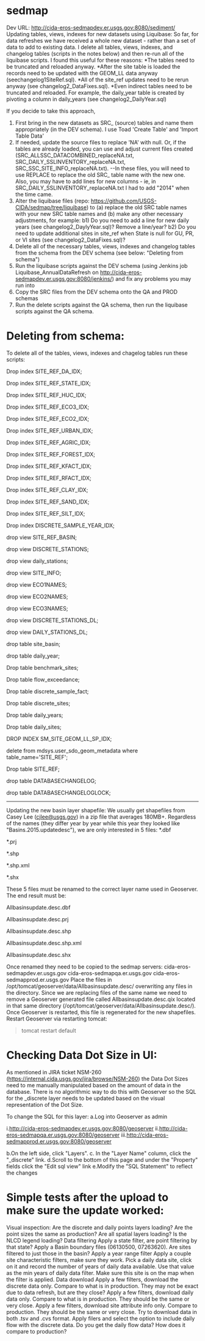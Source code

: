 sedmap
======


Dev URL:  http://cida-eros-sedmapdev.er.usgs.gov:8080/sediment/
Updating tables, views, indexes for new datasets using Liquibase:
So far, for data refreshes we have received a whole new dataset - rather than a set of data to add to existing data.  I delete all tables, views, indexes, and changelog tables (scripts in the notes below) and then re-run all of the liquibase scripts.  I found this useful for these reasons:
*The tables need to be truncated and reloaded anyway.
*After the site table is loaded the records need to be updated with the GEOM_LL data anyway (seechangelog1SiteRef.sql).
*All of the site_ref updates need to be rerun anyway (see changelog2_DataFixes.sql).
*Even indirect tables need to be truncated and reloaded.  For example, the daily_year table is created by pivoting a column in daily_years (see changelog2_DailyYear.sql)

If you decide to take this approach,
1) First bring in the new datasets as SRC_ (source) tables and name them appropriately (in the DEV schema). I use Toad 'Create Table' and 'Import Table Data'
2) If needed, update the source files to replace 'NA' with null.  Or, if the tables are already loaded, you can use and adjust current files created (SRC_ALLSSC_DATACOMBINED_replaceNA.txt, SRC_DAILY_SSLINVENTORY_replaceNA.txt, SRC_SSC_SITE_INFO_replaceNA.txt).  --In these files, you will need to use REPLACE to replace the old SRC_ table name with the new one.  Also, you may have to add lines for new columns - ie, in SRC_DAILY_SSLINVENTORY_replaceNA.txt I had to add "2014" when the time came.
3) Alter the liquibase files (repo: https://github.com/USGS-CIDA/sedmap/tree/liquibase) to
(a) replace the old SRC table names with your new SRC table names and
(b) make any other necessary adjustments, for example:
    b1) Do you need to add a line for new daily years (see changelog2_DaylyYear.sql)?  Remove a line/year?
    b2) Do you need to update additional sites in site_ref when State is null for GU, PR, or VI sites (see changelog2_DataFixes.sql)?
4) Delete all of the necessary tables, views, indexes and changelog tables from the schema from the DEV schema (see below: "Deleting from schema")
5) Run the liquibase scripts against the DEV schema (using Jenkins job Liquibase_AnnualDataRefresh on http://cida-eros-sedmapdev.er.usgs.gov:8080/jenkins/) and fix any problems you may run into
6) Copy the SRC files from the DEV schema onto the QA and PROD schemas
7) Run the delete scripts against the QA schema, then run the liquibase scripts against the QA schema.

Deleting from schema:
======
To delete all of the tables, views, indexes and chagelog tables run these scripts:

Drop index SITE_REF_DA_IDX;

Drop index SITE_REF_STATE_IDX;

Drop index SITE_REF_HUC_IDX;

Drop index SITE_REF_ECO3_IDX;

Drop index SITE_REF_ECO2_IDX;

Drop index SITE_REF_URBAN_IDX;

Drop index SITE_REF_AGRIC_IDX;

Drop index SITE_REF_FOREST_IDX;

Drop index SITE_REF_KFACT_IDX;

Drop index SITE_REF_RFACT_IDX;

Drop index SITE_REF_CLAY_IDX;

Drop index SITE_REF_SAND_IDX;

Drop index SITE_REF_SILT_IDX;

Drop index DISCRETE_SAMPLE_YEAR_IDX;

drop view SITE_REF_BASIN;

drop view DISCRETE_STATIONS;

drop view daily_stations;

drop view SITE_INFO;

drop view ECO1NAMES;

drop view ECO2NAMES;

drop view ECO3NAMES;

drop view DISCRETE_STATIONS_DL;

drop view DAILY_STATIONS_DL;

drop table site_basin;

drop table daily_year;

Drop table benchmark_sites;  

Drop table flow_exceedance;

Drop table discrete_sample_fact;

Drop table discrete_sites;

Drop table daily_years;  

Drop table daily_sites;

DROP INDEX SM_SITE_GEOM_LL_SP_IDX;

delete from mdsys.user_sdo_geom_metadata where table_name='SITE_REF';

Drop table SITE_REF;

drop table DATABASECHANGELOG;

drop table DATABASECHANGELOGLOCK;

---------------------------------------------------------------------------------------

Updating the new basin layer shapefile:
We usually get shapefiles from Casey Lee (cjlee@usgs.gov) in a zip file that averages 180MB+.  Regardless of the names (they differ year by year while this year they looked like "Basins.2015.updatedesc"), we are only interested in 5 files:
*.dbf

*.prj

*.shp

*.shp.xml

*.shx

These 5 files must be renamed to the correct layer name used in Geoserver.  The end result must be:

Allbasinsupdate.desc.dbf

Allbasinsupdate.desc.prj

Allbasinsupdate.desc.shp

Allbasinsupdate.desc.shp.xml

Allbasinsupdate.desc.shx

Once renamed they need to be copied to the sedmap servers:
cida-eros-sedmapdev.er.usgs.gov
cida-eros-sedmapqa.er.usgs.gov
cida-eros-sedmapprod.er.usgs.gov
Place the files in /opt/tomcat/geoserver/data/Allbasinsupdate.desc/ overwriting any files in the directory.
Since we are replacing files of the same name we need to remove a Geoserver generated file called Allbasinsupdate.desc.qix located in that same directory (/opt/tomcat/geoserver/data/Allbasinsupdate.desc/).  Once Geoserver is restarted, this file is regenerated for the new shapefiles.
Restart Geoserver via restarting tomcat:
> tomcat restart default

Checking Data Dot Size in UI:
======
As mentioned in JIRA ticket NSM-260 (https://internal.cida.usgs.gov/jira/browse/NSM-260) the Data Dot Sizes need to me manually manipulated based on the amount of data in the database.  There is no algorithmic way to do this with Geoserver so the SQL for the _discrete layer needs to be updated based on the visual representation of the Dot Size.

To change the SQL for this layer:
 a.Log into Geoserver as admin

  i.http://cida-eros-sedmapdev.er.usgs.gov:8080/geoserver
  ii.http://cida-eros-sedmapqa.er.usgs.gov:8080/geoserver
  iii.http://cida-eros-sedmapprod.er.usgs.gov:8080/geoserver

 b.On the left side, click "Layers".
 c. In the "Layer Name" column, click the "_discrete" link.
 d.Scroll to the bottom of this page and under the "Property" fields click the "Edit sql view" link
 e.Modify the "SQL Statement" to reflect the changes
 
Simple tests after the upload to make sure the update worked:
======
Visual inspection:
Are the discrete and daily points layers loading?
Are the point sizes the same as production?
Are all spatial layers loading?
Is the NLCD legend loading?
Data filtering
Apply a state filter, are point filtering by that state?
Apply a Basin boundary files (06130500, 07263620). Are sites filtered to just those in the basin?
Apply a year range filter
Apply a couple site characteristic filters, make sure they work.
Pick a daily data site, click on it and record the number of years of daily data available. Use that value as the min years of daily data filter. Make sure this site is on the map when the filter is applied. 
Data download
Apply a few filters, download the discrete data only. Compare to what is in production. They may not be exact due to data refresh, but are they close?
Apply a few filters, download daily data only. Compare to what is in production. They should be the same or very close.
Apply a few filters, download site attribute info only. Compare to production. They should be the same or very close. 
Try to download data in both .tsv and .cvs format.
Apply filers and select the option to include daily flow with the discrete data. Do you get the daily flow data? How does it compare to production?

